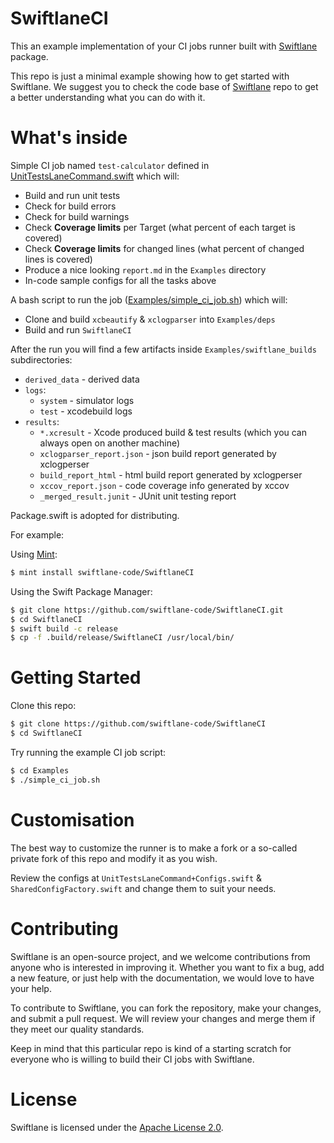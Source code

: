 # SwiftlaneCI

This an example implementation of your CI jobs runner built with [Swiftlane](https://github.com/swiftlane-code/Swiftlane) package.

This repo is just a minimal example showing how to get started with Swiftlane. We suggest you to check the code base of [Swiftlane](https://github.com/swiftlane-code/Swiftlane) repo to get a better understanding what you can do with it.

# What's inside

Simple CI job named `test-calculator` defined in [UnitTestsLaneCommand.swift](Sources/SwiftlaneCI/Commands/UnitTests/UnitTestsLaneCommand.swift) which will:
* Build and run unit tests
* Check for build errors
* Check for build warnings
* Check **Coverage limits** per Target (what percent of each target is covered)
* Check **Coverage limits** for changed lines (what percent of changed lines is covered)
* Produce a nice looking `report.md` in the `Examples` directory
* In-code sample configs for all the tasks above

A bash script to run the job ([Examples/simple_ci_job.sh](Examples/simple_ci_job.sh)) which will:
* Clone and build `xcbeautify` & `xclogparser` into `Examples/deps`
* Build and run `SwiftlaneCI`

After the run you will find a few artifacts inside `Examples/swiftlane_builds` subdirectories:
* `derived_data` - derived data
* `logs`:
  * `system` - simulator logs
  * `test` - xcodebuild logs
* `results`:
  * `*.xcresult` - Xcode produced build & test results (which you can always open on another machine)
  * `xclogparser_report.json` - json build report generated by xclogperser
  * `build_report_html` - html build report generated by xclogperser
  * `xccov_report.json` - code coverage info generated by xccov
  * `_merged_result.junit` - JUnit unit testing report

Package.swift is adopted for distributing.

For example:

Using [Mint](https://github.com/yonaskolb/mint):
```sh
$ mint install swiftlane-code/SwiftlaneCI
```

Using the Swift Package Manager:
```sh
$ git clone https://github.com/swiftlane-code/SwiftlaneCI.git
$ cd SwiftlaneCI
$ swift build -c release
$ cp -f .build/release/SwiftlaneCI /usr/local/bin/
```

# Getting Started

Clone this repo:

```bash
$ git clone https://github.com/swiftlane-code/SwiftlaneCI
$ cd SwiftlaneCI
```

Try running the example CI job script:

```bash
$ cd Examples
$ ./simple_ci_job.sh
```

# Customisation

The best way to customize the runner is to make a fork or a so-called private fork of this repo and modify it as you wish.

Review the configs at `UnitTestsLaneCommand+Configs.swift` & `SharedConfigFactory.swift` and change them to suit your needs.

# Contributing

Swiftlane is an open-source project, and we welcome contributions from anyone who is interested in improving it. Whether you want to fix a bug, add a new feature, or just help with the documentation, we would love to have your help.

To contribute to Swiftlane, you can fork the repository, make your changes, and submit a pull request. We will review your changes and merge them if they meet our quality standards.

Keep in mind that this particular repo is kind of a starting scratch for everyone who is willing to build their CI jobs with Swiftlane.

# License

Swiftlane is licensed under the [Apache License 2.0](LICENSE).

